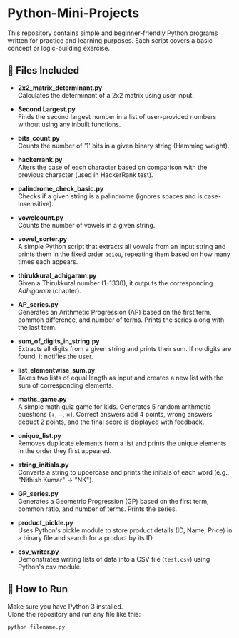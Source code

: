 # Python-Mini-Projects

This repository contains simple and beginner-friendly Python programs written for practice and learning purposes. Each script covers a basic concept or logic-building exercise.

## 📁 Files Included

- **2x2_matrix_determinant.py**  
  Calculates the determinant of a 2x2 matrix using user input.

- **Second Largest.py**  
  Finds the second largest number in a list of user-provided numbers without using any inbuilt functions.

- **bits_count.py**  
  Counts the number of '1' bits in a given binary string (Hamming weight).

- **hackerrank.py**  
  Alters the case of each character based on comparison with the previous character (used in HackerRank test).

- **palindrome_check_basic.py**  
  Checks if a given string is a palindrome (ignores spaces and is case-insensitive).

- **vowelcount.py**  
  Counts the number of vowels in a given string.

- **vowel_sorter.py**  
  A simple Python script that extracts all vowels from an input string and prints them in the fixed order `aeiou`, repeating them based on how many times each appears.

- **thirukkural_adhigaram.py**  
  Given a Thirukkural number (1–1330), it outputs the corresponding *Adhigaram* (chapter).

- **AP_series.py**  
  Generates an Arithmetic Progression (AP) based on the first term, common difference, and number of terms. Prints the series along with the last term.

- **sum_of_digits_in_string.py**  
  Extracts all digits from a given string and prints their sum. If no digits are found, it notifies the user.

- **list_elementwise_sum.py**  
  Takes two lists of equal length as input and creates a new list with the sum of corresponding elements.

- **maths_game.py**  
  A simple math quiz game for kids. Generates 5 random arithmetic questions (+, −, ×). Correct answers add 4 points, wrong answers deduct 2 points, and the final score is displayed with feedback.

- **unique_list.py**  
  Removes duplicate elements from a list and prints the unique elements in the order they first appeared.

- **string_initials.py**  
  Converts a string to uppercase and prints the initials of each word (e.g., "Nithish Kumar" → "NK").

- **GP_series.py**  
  Generates a Geometric Progression (GP) based on the first term, common ratio, and number of terms. Prints the series.

- **product_pickle.py**  
  Uses Python's pickle module to store product details (ID, Name, Price) in a binary file and search for a product by its ID.

- **csv_writer.py**  
  Demonstrates writing lists of data into a CSV file (`test.csv`) using Python's csv module.

## 🚀 How to Run

Make sure you have Python 3 installed.  
Clone the repository and run any file like this:

```bash
python filename.py

